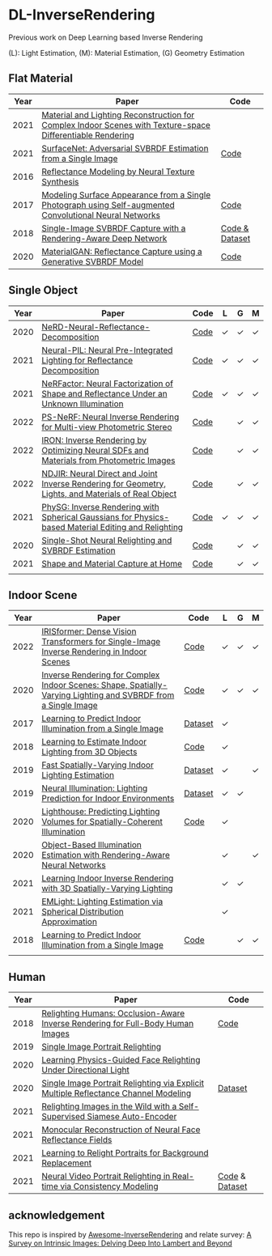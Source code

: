 # DL-InverseRendering
Previous work on Deep Learning based Inverse Rendering

(L): Light Estimation, (M): Material Estimation, (G) Geometry Estimation

## Flat Material

|Year|Paper|Code|
|-|-|-|
|2021|[Material and Lighting Reconstruction for Complex Indoor Scenes with Texture-space Differentiable Rendering](http://rgl.epfl.ch/publications/NimierDavid2021Material)||
|2021|[SurfaceNet: Adversarial SVBRDF Estimation from a Single Image](https://openaccess.thecvf.com/content/ICCV2021/html/Vecchio_SurfaceNet_Adversarial_SVBRDF_Estimation_From_a_Single_Image_ICCV_2021_paper.html)|[Code](https://github.com/perceivelab/surfacenet)|
|2016|[Reflectance Modeling by Neural Texture Synthesis](https://mediatech.aalto.fi/publications/graphics/NeuralSVBRDF/)||
|2017|[Modeling Surface Appearance from a Single Photograph using Self-augmented Convolutional Neural Networks](https://arxiv.org/abs/1809.00886)|[Code](https://github.com/msraig/self-augmented-net)|
|2018|[Single-Image SVBRDF Capture with a Rendering-Aware Deep Network](https://arxiv.org/abs/1810.09718)|[Code & Dataset](https://repo-sam.inria.fr/fungraph/deep-materials/)|
|2020|[MaterialGAN: Reflectance Capture using a Generative SVBRDF Model](https://shuangz.com/projects/materialgan-sa20/)|[Code](https://github.com/tflsguoyu/materialgan)|


## Single Object

|Year|Paper|Code|L|G|M|
|-|-|-|-|-|-|
|2020|[NeRD-Neural-Reflectance-Decomposition](https://arxiv.org/abs/2012.03918)|[Code](https://github.com/cgtuebingen/nerd-neural-reflectance-decomposition)|&#10003;|&#10003;|&#10003;|
|2021|[Neural-PIL: Neural Pre-Integrated Lighting for Reflectance Decomposition](https://arxiv.org/abs/2110.14373)|[Code](https://github.com/cgtuebingen/Neural-PIL)|&#10003;|&#10003;|&#10003;|
|2021|[NeRFactor: Neural Factorization of Shape and Reflectance Under an Unknown Illumination](https://arxiv.org/abs/2106.01970)|[Code](https://github.com/google/nerfactor)|&#10003;|&#10003;|&#10003;|
|2022|[PS-NeRF: Neural Inverse Rendering for Multi-view Photometric Stereo](https://arxiv.org/abs/2207.11406)|[Code](https://github.com/ywq/psnerf)||&#10003;|&#10003;|
|2022|[IRON: Inverse Rendering by Optimizing Neural SDFs and Materials from Photometric Images](https://arxiv.org/abs/2204.02232)|[Code](https://github.com/Kai-46/IRON)||&#10003;|&#10003;|
|2022|[NDJIR: Neural Direct and Joint Inverse Rendering for Geometry, Lights, and Materials of Real Object](https://arxiv.org/abs/2302.00675)|[Code](https://github.com/sony/ndjir)||&#10003;|&#10003;|
|2021|[PhySG: Inverse Rendering with Spherical Gaussians for Physics-based Material Editing and Relighting](https://kai-46.github.io/PhySG-website/)|[Code](https://github.com/Kai-46/PhySG)|&#10003;|&#10003;|&#10003;|
|2020|[Single-Shot Neural Relighting and SVBRDF Estimation](https://cseweb.ucsd.edu/~viscomp/projects/ECCV20NeuralRelighting/)|[Code](https://github.com/ssangx/NeuralRelighting)||&#10003;|&#10003;|
|2021|[Shape and Material Capture at Home](https://arxiv.org/abs/2104.06397)|[Code](https://github.com/dlichy/ShapeAndMaterial)||&#10003;|&#10003;|
|||||||


## Indoor Scene

|Year|Paper|Code|L|G|M|
|-|-|-|-|-|-|
|2022|[IRISformer: Dense Vision Transformers for Single-Image Inverse Rendering in Indoor Scenes](https://arxiv.org/abs/2206.08423)|[Code](https://github.com/Morpheus3000/PIE-Net)|&#10003;|&#10003;|&#10003;|
|2020|[Inverse Rendering for Complex Indoor Scenes: Shape, Spatially-Varying Lighting and SVBRDF from a Single Image](http://cseweb.ucsd.edu/~viscomp/projects/CVPR20InverseIndoor/)|[Code](http://cseweb.ucsd.edu/~viscomp/projects/CVPR20InverseIndoor/)|&#10003;|&#10003;|&#10003;|
|2017|[Learning to Predict Indoor Illumination from a Single Image](https://arxiv.org/abs/1704.00090)|[Dataset](http://indoor.hdrdb.com/)|&#10003;|||
|2018|[Learning to Estimate Indoor Lighting from 3D Objects](https://arxiv.org/abs/1806.03994)|[Code](https://github.com/weberhen/learning_indoor_lighting)|&#10003;|||
|2019|[Fast Spatially-Varying Indoor Lighting Estimation](https://arxiv.org/abs/1906.03799)|[Dataset](https://lvsn.github.io/fastindoorlight/)|&#10003;||&#10003;|
|2019|[Neural Illumination: Lighting Prediction for Indoor Environments](https://illumination.cs.princeton.edu/)|[Dataset](https://niessner.github.io/Matterport/)|&#10003;|&#10003;||
|2020|[Lighthouse: Predicting Lighting Volumes for Spatially-Coherent Illumination](https://people.eecs.berkeley.edu/~pratul/lighthouse/)|[Code](https://github.com/pratulsrinivasan/lighthouse)|&#10003;|||
|2020|[Object-Based Illumination Estimation with Rendering-Aware Neural Networks](https://www.ecva.net/papers/eccv_2020/papers_ECCV/papers/123600375.pdf)||&#10003;||&#10003;|
|2021|[Learning Indoor Inverse Rendering with 3D Spatially-Varying Lighting](https://nv-tlabs.github.io/inverse-rendering-3d-lighting/)||&#10003;|&#10003;||
|2021|[EMLight: Lighting Estimation via Spherical Distribution Approximation](https://arxiv.org/abs/2012.11116)||&#10003;|||
|2018|[Learning to Predict Indoor Illumination from a Single Image](https://cseweb.ucsd.edu/~viscomp/projects/SIGA18ShapeSVBRDF/)|[Code](https://github.com/lzqsd/SingleImageShapeAndSVBRDF)||&#10003;|&#10003;|
|||||||



## Human

|Year|Paper|Code|
|-|-|-|
|2018|[Relighting Humans: Occlusion-Aware Inverse Rendering for Full-Body Human Images](http://kanamori.cs.tsukuba.ac.jp/projects/relighting_human/)|[Code](http://kanamori.cs.tsukuba.ac.jp/projects/relighting_human/)|
|2019|[Single Image Portrait Relighting](https://arxiv.org/abs/1905.00824)||
|2020|[Learning Physics-Guided Face Relighting Under Directional Light](https://openaccess.thecvf.com/content_CVPR_2020/html/Nestmeyer_Learning_Physics-Guided_Face_Relighting_Under_Directional_Light_CVPR_2020_paper.html)||
|2020|[Single Image Portrait Relighting via Explicit Multiple Reflectance Channel Modeling](https://dl.acm.org/doi/abs/10.1145/3414685.3417824)|[Dataset](https://sireer.github.io/projects/FLM_project/)|
|2021|[Relighting Images in the Wild with a Self-Supervised Siamese Auto-Encoder](https://openaccess.thecvf.com/content/WACV2021/html/Liu_Relighting_Images_in_the_Wild_With_a_Self-Supervised_Siamese_Auto-Encoder_WACV_2021_paper.html)||
|2021|[Monocular Reconstruction of Neural Face Reflectance Fields](https://arxiv.org/abs/2008.10247)||
|2021|[Learning to Relight Portraits for Background Replacement](https://augmentedperception.github.io/total_relighting/)||
|2021|[Neural Video Portrait Relighting in Real-time via Consistency Modeling](https://zhanglongwen.com/projects/nvpr/)|[Code](https://github.com/ZoneLikeWonderland/Neural-Video-Portrait-Relighting-in-Real-time-via-Consistency-Modeling) & [Dataset](https://zhanglongwen.com/projects/nvpr/dataset.html)|

## acknowledgement
This repo is inspired by [Awesome-InverseRendering](https://github.com/tkuri/Awesome-InverseRendering) and relate survey: [A Survey on Intrinsic Images: Delving Deep Into Lambert and Beyond](https://arxiv.org/abs/2112.03842)